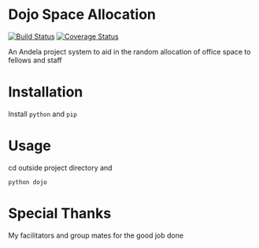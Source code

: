 # Dojo Space Allocation

[![Build Status](https://travis-ci.org/Elbertbiggs360/Dojo-Space-Allocation.svg?branch=master)](https://travis-ci.org/Elbertbiggs360/Dojo-Space-Allocation)
[![Coverage Status](https://coveralls.io/repos/github/Elbertbiggs360/Dojo-Space-Allocation/badge.svg?branch=master)](https://coveralls.io/github/Elbertbiggs360/Dojo-Space-Allocation?branch=master)

An Andela project system to aid in the random allocation of office space to fellows and staff

# Installation
Install `python` and `pip`
# Usage
cd outside project directory and 
```
python dojo
```

# Special Thanks
My facilitators and group mates for the good job done